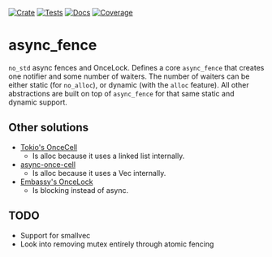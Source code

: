 [![Crate][CrateStatus]][Crate]
[![Tests][TestsStatus]][Tests]
[![Docs][PagesStatus]][Docs]
[![Coverage][Coverage]][CoveragePages]

# async\_fence
`no_std` async fences and OnceLock.
Defines a core `async_fence` that creates one notifier and some number of
waiters.
The number of waiters can be either static (for `no_alloc`), or dynamic (with
the `alloc` feature).
All other abstractions are built on top of `async_fence` for that same static
and dynamic support.

## Other solutions
* [Tokio's OnceCell][TokioOnceCell]
    * Is alloc because it uses a linked list internally.
* [async-once-cell][AsyncOnceCell]
    * Is alloc because it uses a Vec internally.
* [Embassy's OnceLock][EmbassyOnceLock]
    * Is blocking instead of async.

## TODO
* Support for smallvec
* Look into removing mutex entirely through atomic fencing

[CrateStatus]: https://img.shields.io/crates/v/async_fence.svg
[Crate]: https://crates.io/crates/async_fence
[TestsStatus]: https://github.com/Bennett-Petzold/async_fence/actions/workflows/all-tests.yml/badge.svg?branch=main
[Tests]: https://github.com/Bennett-Petzold/async_fence/actions/workflows/all-tests.yml
[PagesStatus]: https://github.com/Bennett-Petzold/async_fence/actions/workflows/pages.yml/badge.svg?branch=main
[Docs]: https://bennett-petzold.github.io/async_fence/docs/async_fence/
[Coverage]: https://bennett-petzold.github.io/async_fence/coverage/badge.svg
[CoveragePages]: https://bennett-petzold.github.io/async_fence/coverage/

[TokioOnceCell]: https://docs.rs/tokio/latest/tokio/sync/struct.OnceCell.html 
[AsyncOnceCell]: https://lib.rs/crates/async-once-cell
[EmbassyOnceLock]: https://docs.embassy.dev/embassy-sync/git/default/once_lock/struct.OnceLock.html

